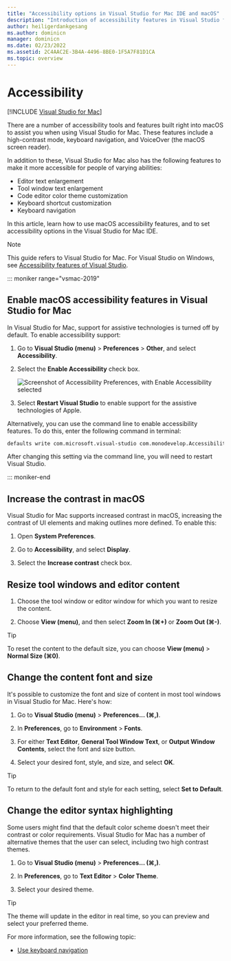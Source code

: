 ```yaml
---
title: "Accessibility options in Visual Studio for Mac IDE and macOS"
description: "Introduction of accessibility features in Visual Studio for Mac and how they can be enabled. Also learn about using macOS accessibility options and features, such as high contrast, keyboard navigation, and VoiceOver in Visual Studio for Mac"
author: heiligerdankgesang 
ms.author: dominicn
manager: dominicn
ms.date: 02/23/2022
ms.assetid: 2C4AAC2E-3B4A-4496-8BE0-1F5A7F81D1CA
ms.topic: overview
---
```

# Accessibility

 [!INCLUDE [Visual Studio for Mac](~/includes/applies-to-version/vs-mac-only.md)]

There are a number of accessibility tools and features built right into macOS to assist you when using Visual Studio for Mac. These features include a high-contrast mode, keyboard navigation, and VoiceOver (the macOS screen reader).

In addition to these, Visual Studio for Mac also has the following features to make it more accessible for people of varying abilities:

* Editor text enlargement
* Tool window text enlargement
* Code editor color theme customization
* Keyboard shortcut customization
* Keyboard navigation

In this article, learn how to use macOS accessibility features, and to set accessibility options in the Visual Studio for Mac IDE.

> [!NOTE]
> This guide refers to Visual Studio for Mac. For Visual Studio on Windows, see [Accessibility features of Visual Studio](/visualstudio/ide/reference/accessibility-features-of-visual-studio).

::: moniker range="vsmac-2019"
## Enable macOS accessibility features in Visual Studio for Mac

In Visual Studio for Mac, support for assistive technologies is turned off by default. To enable accessibility support:

1. Go to **Visual Studio (menu)** > **Preferences** > **Other**, and select **Accessibility**.

1. Select the **Enable Accessibility** check box.

   ![Screenshot of Accessibility Preferences, with Enable Accessibility selected](media/accessibility-preferences.png)

1. Select **Restart Visual Studio** to enable support for the assistive technologies of Apple.

Alternatively, you can use the command line to enable accessibility features. To do this, enter the following command in terminal:

```bash
defaults write com.microsoft.visual-studio com.monodevelop.AccessibilityEnabled 1
```

After changing this setting via the command line, you will need to restart Visual Studio.

::: moniker-end

## Increase the contrast in macOS

Visual Studio for Mac supports increased contrast in macOS, increasing the contrast of UI elements and making outlines more defined. To enable this:

1. Open **System Preferences**.

1. Go to **Accessibility**, and select **Display**.

1. Select the **Increase contrast** check box.

## Resize tool windows and editor content

1. Choose the tool window or editor window for which you want to resize the content.

1. Choose **View (menu)**, and then select **Zoom In (&#8984;+)** or **Zoom Out (&#8984;-)**.

> [!TIP]
> To reset the content to the default size, you can choose **View (menu)** > **Normal Size (&#8984;0)**.

## Change the content font and size

It's possible to customize the font and size of content in most tool windows in Visual Studio for Mac. Here's how:

1. Go to **Visual Studio (menu)** > **Preferences... (&#8984;,)**.

1. In **Preferences**, go to **Environment** > **Fonts**.

1. For either **Text Editor**, **General Tool Window Text**, or **Output Window Contents**, select the font and size button.

1. Select your desired font, style, and size, and select **OK**.

> [!TIP]
> To return to the default font and style for each setting, select **Set to Default**.

## Change the editor syntax highlighting

Some users might find that the default color scheme doesn't meet their contrast or color requirements. Visual Studio for Mac has a number of alternative themes that the user can select, including two high contrast themes.

1. Go to **Visual Studio (menu)** > **Preferences... (&#8984;,)**.

1. In **Preferences**, go to **Text Editor** > **Color Theme**.

1. Select your desired theme.

> [!TIP]
> The theme will update in the editor in real time, so you can preview and select your preferred theme.

For more information, see the following topic:

* [Use keyboard navigation](accessibility-keyboard.md)